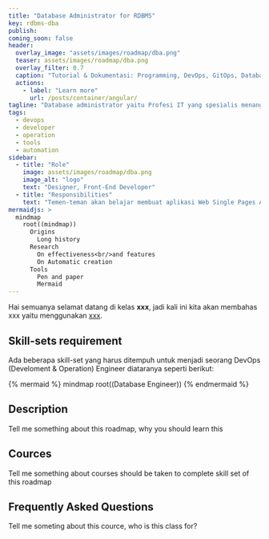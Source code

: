 ```yaml
---
title: "Database Administrator for RDBMS"
key: rdbms-dba
publish: 
coming_soon: false
header:
  overlay_image: "assets/images/roadmap/dba.png"
  teaser: assets/images/roadmap/dba.png
  overlay_filter: 0.7
  caption: "Tutorial & Dokumentasi: Programming, DevOps, GitOps, Database, & Servers"
  actions:
    - label: "Learn more"
      url: /posts/container/angular/
tagline: "Database administrator yaitu Profesi IT yang spesialis menangani Software untuk menyimpan dan meng-organiasi data, contohnya seperti Oracle Database, PostgreSQL, MySQL dan lain-lain."
tags:
  - devops
  - developer
  - operation
  - tools
  - automation
sidebar:
  - title: "Role"
    image: assets/images/roadmap/dba.png
    image_alt: "logo"
    text: "Designer, Front-End Developer"
  - title: "Responsibilities"
    text: "Temen-teman akan belajar membuat aplikasi Web Single Pages Application (SPA) system dengan menggunakan Angular Framework"
mermaidjs: >
  mindmap
    root((mindmap))
      Origins
        Long history
      Research
        On effectiveness<br/>and features
        On Automatic creation            
      Tools
        Pen and paper
        Mermaid
---
```


Hai semuanya selamat datang di kelas **xxx**, jadi kali ini kita akan membahas xxx yaitu menggunakan [xxx](link). 

<!--more-->

## Skill-sets requirement

Ada beberapa skill-set yang harus ditempuh untuk menjadi seorang DevOps (Develoment & Operation) Engineer diataranya seperti berikut:

{% mermaid %}
mindmap
  root((Database Engineer))
{% endmermaid %}

## Description

Tell me something about this roadmap, why you should learn this

## Cources

Tell me something about courses should be taken to complete skill set of this roadmap

## Frequently Asked Questions

Tell me someting about this cource, who is this class for?